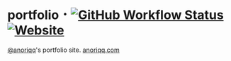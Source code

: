 # portfolio ･ [![GitHub Workflow Status](https://img.shields.io/github/workflow/status/anoriqq/portfolio/CI?label=CI&style=flat-square)](https://github.com/anoriqq/portfolio/actions) [![Website](https://img.shields.io/website?down_message=down&label=anoriqq.com&style=flat-square&up_message=up&url=https%3A%2F%2Fwww.anoriqq.com)](https://www.anoriqq.com)

[@anoriqq](https://github.com/anoriqq)'s portfolio site. [anoriqq.com](https://www.anoriqq.com)
